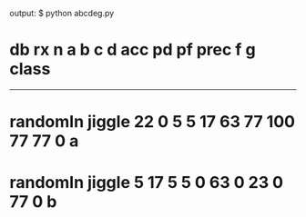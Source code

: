 output:
 $ python abcdeg.py 
# db                   rx           n     a    b    c   d    acc pd  pf  prec f  g  class     
----------------------------------------------------------------------------------------------------
# randomIn             jiggle       22    0    5    5   17   63  77 100  77  77   0 a         
# randomIn             jiggle        5   17    5    5    0   63   0  23   0  77   0 b       
````python
````

